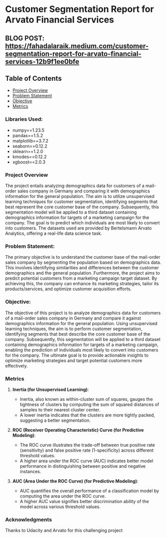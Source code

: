 
# Customer Segmentation Report for Arvato Financial Services
## BLOG POST: https://fahadalaraik.medium.com/customer-segmentation-report-for-arvato-financial-services-12b9f1ee0bfe
## Table of Contents
 * [Project Overview](#project-overview)
 * [Problem Statement](#problem-statement)
 * [Objective](#objective)
 * [Metrics](#metrics)

### Libraries Used:
 *  numpy==1.23.5
 *  pandas==1.5.2
 *  matplotlib==3.7.2
 *  seaborn==0.12.2
 *  sklearn==1.2.0
 *  kmodes==0.12.2
 *  xgboost==2.0.3

 
### Project Overview
The project entails analyzing demographics data for customers of a mail-order sales company in Germany and comparing it with demographics information for the general population. The aim is to utilize unsupervised learning techniques for customer segmentation, identifying segments that best represent the core customer base of the company. Subsequently, this segmentation model will be applied to a third dataset containing demographics information for targets of a marketing campaign for the company. The goal is to predict which individuals are most likely to convert into customers. The datasets used are provided by Bertelsmann Arvato Analytics, offering a real-life data science task.

### Problem Statement:
The primary objective is to understand the customer base of the mail-order sales company by segmenting the population based on demographics data. This involves identifying similarities and differences between the customer demographics and the general population. Furthermore, the project aims to predict potential customers from a marketing campaign target dataset. By achieving this, the company can enhance its marketing strategies, tailor its products/services, and optimize customer acquisition efforts.

### Objective:
The objective of this project is to analyze demographics data for customers of a mail-order sales company in Germany and compare it against demographics information for the general population. Using unsupervised learning techniques, the aim is to perform customer segmentation, identifying segments that best describe the core customer base of the company. Subsequently, this segmentation will be applied to a third dataset containing demographics information for targets of a marketing campaign, enabling the prediction of individuals most likely to convert into customers for the company. The ultimate goal is to provide actionable insights to optimize marketing strategies and target potential customers more effectively.

### Metrics
1. **Inertia (for Unsupervised Learning)**:
   - Inertia, also known as within-cluster sum of squares, gauges the tightness of clusters by computing the sum of squared    distances of samples to their nearest cluster center.
   - A lower inertia indicates that the clusters are more tightly packed, suggesting a better segmentation.

2. **ROC (Receiver Operating Characteristic) Curve (for Predictive Modeling)**:
   - The ROC curve illustrates the trade-off between true positive rate (sensitivity) and false positive rate (1-specificity) across different threshold values.
   - A higher area under the ROC curve (AUC) indicates better model performance in distinguishing between positive and negative instances.

3. **AUC (Area Under the ROC Curve) (for Predictive Modeling)**:
    - AUC quantifies the overall performance of a classification model by computing the area under the ROC curve.
    - A higher AUC value signifies better discrimination ability of the model across various threshold values.

### Acknowledgments
Thanks to Udacity and Arvato for this challenging project
